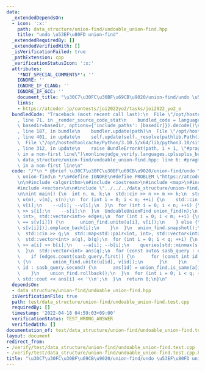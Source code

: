 ```yaml
---
data:
  _extendedDependsOn:
  - icon: ':x:'
    path: data_structure/union-find/undoable_union-find.hpp
    title: "undo \u53EF\u80FD union-find"
  _extendedRequiredBy: []
  _extendedVerifiedWith: []
  _isVerificationFailed: true
  _pathExtension: cpp
  _verificationStatusIcon: ':x:'
  attributes:
    '*NOT_SPECIAL_COMMENTS*': ''
    IGNORE: ''
    IGNORE_IF_CLANG: ''
    IGNORE_IF_GCC: ''
    document_title: "\u30C7\u30FC\u30BF\u69CB\u9020/union-find/undo \u53EF\u80FD union-find"
    links:
    - https://atcoder.jp/contests/joi2022yo2/tasks/joi2022_yo2_e
  bundledCode: "Traceback (most recent call last):\n  File \"/opt/hostedtoolcache/Python/3.10.5/x64/lib/python3.10/site-packages/onlinejudge_verify/documentation/build.py\"\
    , line 71, in _render_source_code_stat\n    bundled_code = language.bundle(stat.path,\
    \ basedir=basedir, options={'include_paths': [basedir]}).decode()\n  File \"/opt/hostedtoolcache/Python/3.10.5/x64/lib/python3.10/site-packages/onlinejudge_verify/languages/cplusplus.py\"\
    , line 187, in bundle\n    bundler.update(path)\n  File \"/opt/hostedtoolcache/Python/3.10.5/x64/lib/python3.10/site-packages/onlinejudge_verify/languages/cplusplus_bundle.py\"\
    , line 401, in update\n    self.update(self._resolve(pathlib.Path(included), included_from=path))\n\
    \  File \"/opt/hostedtoolcache/Python/3.10.5/x64/lib/python3.10/site-packages/onlinejudge_verify/languages/cplusplus_bundle.py\"\
    , line 312, in update\n    raise BundleErrorAt(path, i + 1, \"#pragma once found\
    \ in a non-first line\")\nonlinejudge_verify.languages.cplusplus_bundle.BundleErrorAt:\
    \ data_structure/union-find/undoable_union-find.hpp: line 6: #pragma once found\
    \ in a non-first line\n"
  code: "/*\n * @brief \u30C7\u30FC\u30BF\u69CB\u9020/union-find/undo \u53EF\u80FD\
    \ union-find\n */\n#define IGNORE\n#define PROBLEM \"https://atcoder.jp/contests/joi2022yo2/tasks/joi2022_yo2_e\"\
    \n\n#include <algorithm>\n#include <iostream>\n#include <map>\n#include <utility>\n\
    #include <vector>\n\n#include \"../../../data_structure/union-find/undoable_union-find.hpp\"\
    \n\nint main() {\n  int n, m, k;\n  std::cin >> n >> m >> k;\n  std::vector<int>\
    \ u(m), v(m), s(n);\n  for (int i = 0; i < m; ++i) {\n    std::cin >> u[i] >>\
    \ v[i];\n    --u[i]; --v[i];\n  }\n  for (int i = 0; i < n; ++i) {\n    std::cin\
    \ >> s[i];\n    --s[i];\n  }\n  UndoableUnionFind union_find(n);\n  std::map<std::pair<int,\
    \ int>, std::vector<int>> edges;\n  for (int i = 0; i < m; ++i) {\n    if (s[u[i]]\
    \ == s[v[i]]) {\n      union_find.unite(u[i], v[i]);\n    } else {\n      edges[std::minmax(s[u[i]],\
    \ s[v[i]])].emplace_back(i);\n    }\n  }\n  union_find.snapshot();\n  int q;\n\
    \  std::cin >> q;\n  std::map<std::pair<int, int>, std::vector<int>> queries;\n\
    \  std::vector<int> a(q), b(q);\n  for (int i = 0; i < q; ++i) {\n    std::cin\
    \ >> a[i] >> b[i];\n    --a[i]; --b[i];\n    queries[std::minmax(s[a[i]], s[b[i]])].emplace_back(i);\n\
    \  }\n  std::vector<int> ans(q);\n  for (const auto& sasb_query : queries) {\n\
    \    if (edges.count(sasb_query.first)) {\n      for (const int id : edges[sasb_query.first])\
    \ {\n        union_find.unite(u[id], v[id]);\n      }\n    }\n    for (const int\
    \ id : sasb_query.second) {\n      ans[id] = union_find.is_same(a[id], b[id]);\n\
    \    }\n    union_find.rollback();\n  }\n  for (int i = 0; i < q; ++i) {\n   \
    \ std::cout << ans[i] << '\\n';\n  }\n  return 0;\n}\n"
  dependsOn:
  - data_structure/union-find/undoable_union-find.hpp
  isVerificationFile: true
  path: test/data_structure/union-find/undoable_union-find.test.cpp
  requiredBy: []
  timestamp: '2022-04-18 04:59:03+09:00'
  verificationStatus: TEST_WRONG_ANSWER
  verifiedWith: []
documentation_of: test/data_structure/union-find/undoable_union-find.test.cpp
layout: document
redirect_from:
- /verify/test/data_structure/union-find/undoable_union-find.test.cpp
- /verify/test/data_structure/union-find/undoable_union-find.test.cpp.html
title: "\u30C7\u30FC\u30BF\u69CB\u9020/union-find/undo \u53EF\u80FD union-find"
---
```

